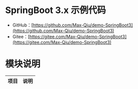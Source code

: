 # SpringBoot 3.x 示例代码

- GitHub：[https://github.com/Max-Qiu/demo-SpringBoot3](https://github.com/Max-Qiu/demo-SpringBoot3)
- Gitee：[https://gitee.com/Max-Qiu/demo-SpringBoot3](https://gitee.com/Max-Qiu/demo-SpringBoot3)

# 模块说明

项目 | 说明
---|---
